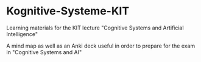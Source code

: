 Kognitive-Systeme-KIT
=====================

Learning materials for the KIT lecture "Cognitive Systems and Artificial Intelligence"

A mind map as well as an Anki deck useful in order to prepare for the exam in "Cognitive Systems and AI"

